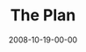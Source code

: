 ---
layout: message
category: message
series: "Unlock(ed)"
title: "The Plan"
date: 2008-10-19-00-00
message_id: 526
audio: "http://s3.amazonaws.com/crossroads-media/messages/audio/unlocked3.mp3"
audio-duration: "39:52"
notes-description: "There are a few ''rules of engagement'' for those who accept the invitation to participate in the Kingdom of God.  First, we are fueled by faith that Jesus is who he said he is.  Then, we sacrifice for love; we are willing to be inconvenienced in order to help and love others.  Third, we have hope, and we are inspired by that hope to take bold action.  "
notes: "http://s3.amazonaws.com/crossroads-media/documents/SN_10_17-18_08.pdf"
notes-title: "Unlock(ed)&#58; The Plan"
program: "http://s3.amazonaws.com/crossroads-media/documents/1018_19Program.pdf"
description: "There are a few ''rules of engagement'' for those who accept the invitation to participate in the Kingdom of God. First, we are fueled by faith that Jesus is who he said he is. Then, we sacrifice for love; we are willing to be inconvenienced in order to help and love others. Third, we have hope, and we are inspired by that hope to take bold action."
video: "http://s3.amazonaws.com/crossroads-media/messages/video/unlocked3.mp4"
video-duration: "40:40"
video-image: "http://s3.amazonaws.com/crossroads-media/images/unlocked3-still.jpg"
explicit: false
---